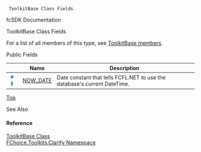 ﻿     ToolkitBase Class Fields                                                   

fcSDK Documentation

ToolkitBase Class Fields

For a list of all members of this type, see [ToolkitBase members](FChoice.Toolkits.Clarify~FChoice.Toolkits.Clarify.ToolkitBase_members.md).

Public Fields

|   | Name | Description |
| --- | --- | --- |
| ![Public Field](dotnetimages/publicField.png)![static (Shared in Visual Basic)](dotnetimages/static.png) | [NOW_DATE](FChoice.Toolkits.Clarify~FChoice.Toolkits.Clarify.ToolkitBase~NOW_DATE.md) | Date constant that tells FCFL.NET to use the database's current DateTime.   |

[Top](#top)

See Also

#### Reference

[ToolkitBase Class](FChoice.Toolkits.Clarify~FChoice.Toolkits.Clarify.ToolkitBase.md)  
[FChoice.Toolkits.Clarify Namespace](FChoice.Toolkits.Clarify~FChoice.Toolkits.Clarify_namespace.md)